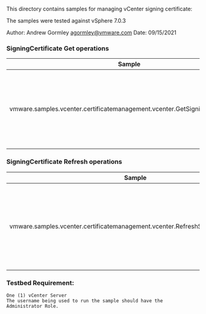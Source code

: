 This directory contains samples for managing vCenter signing certificate:

The samples were tested against vSphere 7.0.3

Author: Andrew Gormley <agormley@vmware.com>
Date: 09/15/2021

### SigningCertificate Get operations
Sample                                                                             | Description 
------------------------------------------------------------------------------------------------------------|------------------------------------------------------------------------------------------------------------
  vmware.samples.vcenter.certificatemanagement.vcenter.GetSigningCerificate.java  | Demonstrates SigningCertificate Get operation which displays the active signing certificate chain and certificate chains used to verify token signatures.

### SigningCertificate Refresh operations
Sample                                                                              | Description
----------------------------------------------------------------------------|------------------------------------
vmware.samples.vcenter.certificatemanagement.vcenter.RefreshSigningCerificate.java  | Demonstrates SigningCertificate Refresh operation which creates a new private key and certificate chain issued by VMCA for token signing, and displays the new certificate chain.

### Testbed Requirement:
    One (1) vCenter Server
    The username being used to run the sample should have the Administrator Role.
